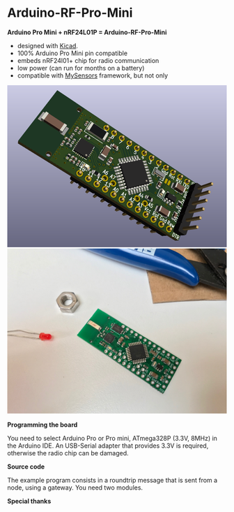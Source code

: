 # Arduino-RF-Pro-Mini
**Arduino Pro Mini + nRF24L01P = Arduino-RF-Pro-Mini**
- designed with [Kicad](https://kicad.org/).
- 100% Arduino Pro Mini pin compatible
- embeds nRF24l01+ chip for radio communication
- low power (can run for months on a battery)
- compatible with [MySensors](www.mysensors.org) framework, but not only

![Screenshot](https://github.com/etimou/Arduino-RF-Pro-Mini/blob/master/images/Screenshot%20from%202020-08-16%2017-35-07.png) 
![Screenshot](https://github.com/etimou/Arduino-RF-Pro-Mini/blob/master/images/IMG_0677.jpg) 

**Programming the board**

You need to select Arduino Pro or Pro mini, ATmega328P (3.3V, 8MHz) in the Arduino IDE. An USB-Serial adapter that provides 3.3V is required, otherwise the radio chip can be damaged.

**Source code**

The example program consists in a roundtrip message that is sent from a node, using a gateway. You need two modules.

**Special thanks**

 
